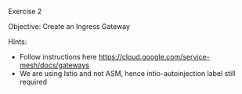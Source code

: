 Exercise 2

Objective: Create an Ingress Gateway

Hints: 
* Follow instructions here https://cloud.google.com/service-mesh/docs/gateways
* We are using Istio and not ASM, hence intio-autoinjection label still required

